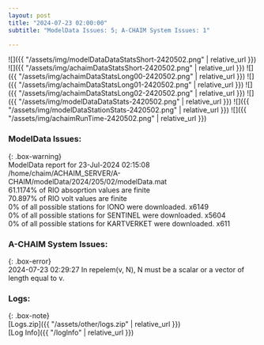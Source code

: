```yaml
---
layout: post
title: "2024-07-23 02:00:00"
subtitle: "ModelData Issues: 5; A-CHAIM System Issues: 1"

---
```


![]({{ "/assets/img/modelDataDataStatsShort-2420502.png" | relative_url }})
![]({{ "/assets/img/achaimDataStatsShort-2420502.png" | relative_url }})
![]({{ "/assets/img/achaimDataStatsLong00-2420502.png" | relative_url }})
![]({{ "/assets/img/achaimDataStatsLong01-2420502.png" | relative_url }})
![]({{ "/assets/img/achaimDataStatsLong02-2420502.png" | relative_url }})
![]({{ "/assets/img/modelDataDataStats-2420502.png" | relative_url }})
![]({{ "/assets/img/modelDataStationStats-2420502.png" | relative_url }})
![]({{ "/assets/img/achaimRunTime-2420502.png" | relative_url }})


### ModelData Issues:  
  
{: .box-warning}  
 ModelData report for 23-Jul-2024 02:15:08   
 /home/chaim/ACHAIM_SERVER/A-CHAIM/modelData/2024/205/02/modelData.mat   
 61.1174% of RIO absoprtion values are finite   
 70.897% of RIO volt values are finite   
 0% of all possible stations for IONO were downloaded. x6149   
 0% of all possible stations for SENTINEL were downloaded. x5604   
 0% of all possible stations for KARTVERKET were downloaded. x611   
  
### A-CHAIM System Issues:  
  
{: .box-error}  
2024-07-23 02:29:27 In repelem(v, N), N must be a scalar or a vector of length equal to v.  

### Logs:  
  
{: .box-note}  
[Logs.zip]({{ "/assets/other/logs.zip" | relative_url }})  
[Log Info]({{ "/logInfo" | relative_url }})  

